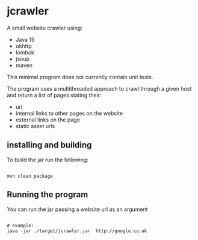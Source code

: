 # jcrawler

A small website crawler using:

- Java 15
- okhttp
- lombok
- jsoup
- maven

This minimal program does not currently contain unit tests.

The program uses a multithreaded approach to crawl through a given host and return a list 
of pages stating their:

- url
- internal links to other pages on the website
- external links on the page
- static asset urls

## installing and building

To build the jar run the following:

```shell

mvn clean package

```

## Running the program

You can run the jar passing a website url as an argument

```shell

# example:
java -jar ./target/jcrawler.jar  http://google.co.uk

```